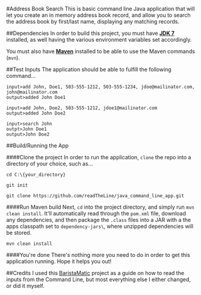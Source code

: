 #Address Book Search
This is basic command line Java application that will let you create an in memory address 
book record, and allow you to search the address book by first/last name, displaying any
matching records.

##Dependencies
In order to build this project, you must have [**JDK 7**](http://www.oracle.com/technetwork/java/javase/downloads/java-archive-downloads-javase7-521261.html#jdk-7u80-oth-JPR) 
installed, as well having the various environment variables set accordingly.

You must also have [**Maven**](http://maven.apache.org/download.cgi) installed to be able to use the Maven commands (`mvn`).

##Test Inputs
The application should be able to fulfill the following command...

```
input>add John, Doe1, 503-555-1212, 503-555-1234, jdoe@mailinator.com, john@mailinator.com
output>added John Doe1
```

```
input>add John, Doe2, 503-555-1212, jdoe1@mailinator.com
output>added John Doe2
```

```
input>search John
outpt>John Doe1
output>John Doe2
```

##Build/Running the App

####Clone the project
In order to run the application, `clone` the repo into a directory of your choice, such as...

```
cd C:\{your_directory}

git init

git clone https://github.com/readTheLine/java_command_line_app.git
```
  
####Run Maven build
Next, `cd` into the project directory, and simply run `mvn clean install`. It'll automatically read 
through the `pom.xml` file, download any dependencies, and then package the `.class` files into a JAR
with a the apps classpath set to `dependency-jars\`, where unzipped dependencies will be stored.  
```
mvn clean install
```

####You're done
There's nothing more you need to do in order to get this application running. Hope it helps you out!
 
##Credits
I used this [BaristaMatic](https://github.com/gregsandell/CoffeeShop) project as a guide on how to read 
the inputs from the Command Line, but most everything else I either changed, or did it myself. 